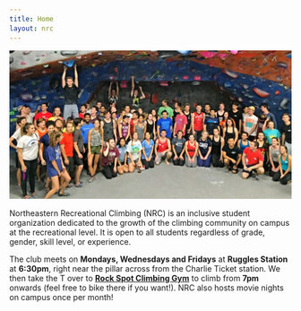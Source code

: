 ```yaml
---
title: Home
layout: nrc
---
```

![The Northeastern Recreational Climbing club](/images/nrc.jpg)

Northeastern Recreational Climbing (NRC) is an inclusive student organization dedicated to the growth of the climbing community on campus at the recreational level. It is open to all students regardless of grade, gender, skill level, or experience.

The club meets on **Mondays, Wednesdays and Fridays** at **Ruggles Station** at **6:30pm**, right near the pillar across from the Charlie Ticket station. We then take the T over to **[Rock Spot Climbing Gym](https://goo.gl/maps/G2KzuLoaj412)** to climb from **7pm** onwards (feel free to bike there if you want!). NRC also hosts movie nights on campus once per month!

